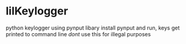 # lilKeylogger
python keylogger using pynput libary
install pynput and run, keys get printed to command line
*dont* use this for illegal purposes
